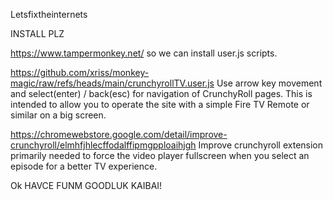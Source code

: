 Letsfixtheinternets

INSTALL PLZ

https://www.tampermonkey.net/ so we can install user.js scripts.

https://github.com/xriss/monkey-magic/raw/refs/heads/main/crunchyrollTV.user.js 
Use arrow key movement and select(enter) / back(esc) for navigation of 
CrunchyRoll pages. This is intended to allow you to operate the site 
with a simple Fire TV Remote or similar on a big screen. 

https://chromewebstore.google.com/detail/improve-crunchyroll/elmhfjhlecffodalffipmgpploaihjgh 
Improve crunchyroll extension primarily needed to force the video 
player fullscreen when you select an episode for a better TV 
experience. 

Ok HAVCE FUNM GOODLUK KAIBAI!
